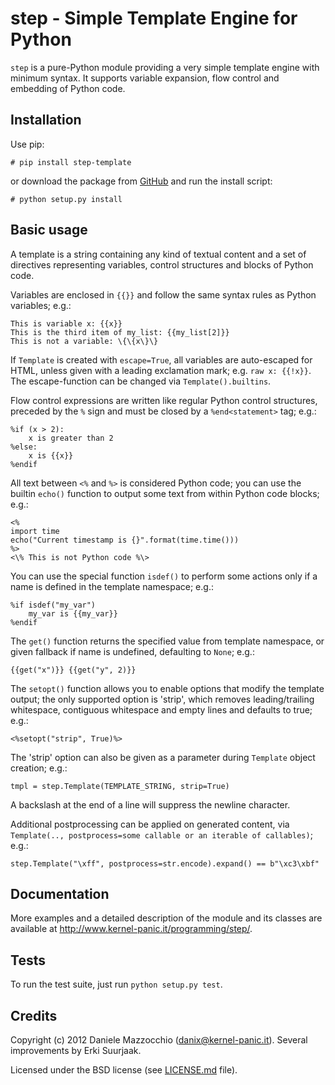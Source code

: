 step - Simple Template Engine for Python
========================================


`step` is a pure-Python module providing a very simple template engine with
minimum syntax. It supports variable expansion, flow control and embedding of
Python code.


Installation
------------
Use pip:

    # pip install step-template

or download the package from [GitHub](https://github.com/dotpy/step/) and run the
install script:

    # python setup.py install


Basic usage
-----------
A template is a string containing any kind of textual content and a set of
directives representing variables, control structures and blocks of Python code.

Variables are enclosed in `{{}}` and follow the same syntax rules as Python
variables; e.g.:

    This is variable x: {{x}}
    This is the third item of my_list: {{my_list[2]}}
    This is not a variable: \{\{x\}\}

If `Template` is created with `escape=True`, all variables are auto-escaped
for HTML, unless given with a leading exclamation mark; e.g. `raw x: {{!x}}`.
The escape-function can be changed via `Template().builtins`.

Flow control expressions are written like regular Python control structures,
preceded by the `%` sign and must be closed by a `%end<statement>` tag; e.g.:

    %if (x > 2):
        x is greater than 2
    %else:
        x is {{x}}
    %endif

All text between `<%` and `%>` is considered Python code; you can use the
builtin `echo()` function to output some text from within Python code blocks;
e.g.:

    <%
    import time
    echo("Current timestamp is {}".format(time.time()))
    %>
    <\% This is not Python code %\>

You can use the special function `isdef()` to perform some actions only if a
name is defined in the template namespace; e.g.:

    %if isdef("my_var")
        my_var is {{my_var}}
    %endif

The `get()` function returns the specified value from template namespace,
or given fallback if name is undefined, defaulting to `None`; e.g.:

    {{get("x")}} {{get("y", 2)}}

The `setopt()` function allows you to enable options that modify the template
output; the only supported option is 'strip', which removes leading/trailing
whitespace, contiguous whitespace and empty lines and defaults to true; e.g.:

    <%setopt("strip", True)%>

The 'strip' option can also be given as a parameter during `Template` object
creation; e.g.:

    tmpl = step.Template(TEMPLATE_STRING, strip=True)

A backslash at the end of a line will suppress the newline character.

Additional postprocessing can be applied on generated content, via
`Template(.., postprocess=some callable or an iterable of callables)`; e.g.:

    step.Template("\xff", postprocess=str.encode).expand() == b"\xc3\xbf"


Documentation
-------------
More examples and a detailed description of the module and its classes are
available at http://www.kernel-panic.it/programming/step/.


Tests
-----
To run the test suite, just run `python setup.py test`.


Credits
-------
Copyright (c) 2012 Daniele Mazzocchio (danix@kernel-panic.it).
Several improvements by Erki Suurjaak.

Licensed under the BSD license (see [LICENSE.md](LICENSE.md) file).
